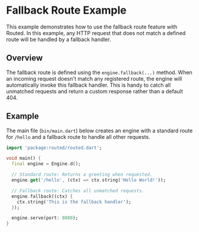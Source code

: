 
# Fallback Route Example

This example demonstrates how to use the fallback route feature with Routed. In this example, any HTTP request that does not match a defined route will be handled by a fallback handler.

## Overview

The fallback route is defined using the `engine.fallback(...)` method. When an incoming request doesn't match any registered route, the engine will automatically invoke this fallback handler. This is handy to catch all unmatched requests and return a custom response rather than a default 404.

## Example

The main file (`bin/main.dart`) below creates an engine with a standard route for `/hello` and a fallback route to handle all other requests.

```dart:examples/fallback%20route/bin/main.dart
import 'package:routed/routed.dart';

void main() {
  final engine = Engine.d();

  // Standard route: Returns a greeting when requested.
  engine.get('/hello', (ctx) => ctx.string('Hello World!'));

  // Fallback route: Catches all unmatched requests.
  engine.fallback((ctx) {
    ctx.string('This is the fallback handler');
  });

  engine.serve(port: 8080);
}
```